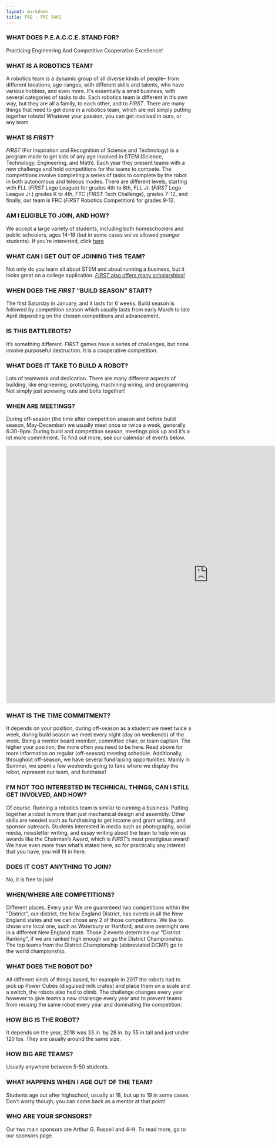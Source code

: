 ```yaml
---
layout: markdown
title: FAQ - FRC 3461
---
```


### **WHAT DOES P.E.A.C.C.E. STAND FOR?**
Practicing Engineering And Competitive Cooperative Excellence!

### **WHAT IS A ROBOTICS TEAM?**
A robotics team is a dynamic group of all diverse kinds of people– from different locations, age-ranges, with different skills and talents, who have various hobbies, and even more. It’s essentially a small business, with several categories of tasks to do. Each robotics team is different in it’s own way, but they are all a family, to each other, and to *FIRST*. There are many things that need to get done in a robotics team, which are not simply putting together robots! Whatever your passion, you can get involved in ours, or any team.

### **WHAT IS *FIRST*?**
*FIRST* (For Inspiration and Recognition of Science and Technology) is a program made to get kids of any age involved in STEM (Science, Technology, Engineering, and Math). Each year they present teams with a new challenge and hold competitions for the teams to compete. The competitions involve completing a series of tasks to complete by the robot in both autonomous and teleops modes. There are different levels, starting with FLL (*FIRST* Lego League) for grades 4th to 8th,  FLL Jr. (*FIRST* Lego League Jr.) grades K to 4th, FTC (*FIRST* Tech Challenge), grades 7-12, and finally, our team is FRC (*FIRST* Robotics Competition) for grades 9-12.

### **AM I ELIGIBLE TO JOIN, AND HOW?**
We accept a large variety of students, including both homeschoolers and public schoolers, ages 14-18 (but in some cases we’ve allowed younger students). If you’re interested, click [here](https://docs.google.com/forms/d/e/1FAIpQLSf-I-r2HuqeCvdwj9XRkW1Ck4lOpqPt3bFdXjb8xnGw3ArFNw/viewform)

### **WHAT CAN I GET OUT OF JOINING THIS TEAM?**
Not only do you learn all about STEM and about running a business, but it looks great on a college application. [*FIRST* also offers many scholarships!](https://www.firstinspires.org/alumni/scholarships)

### **WHEN DOES THE *FIRST* “BUILD SEASON” START?**
The first Saturday in January, and it lasts for 6 weeks. Build season is followed by competition season which usually lasts from early March to late April depending on the chosen competitions and advancement.

### **IS THIS BATTLEBOTS?**
It’s something different. *FIRST* games have a series of challenges, but none involve purposeful destruction. It is a cooperative competition.

### **WHAT DOES IT TAKE TO BUILD A ROBOT?**
Lots of teamwork and dedication. There are many different aspects of building, like engineering, prototyping, machining wiring, and programming. Not simply just screwing nuts and bolts together!

### **WHEN ARE MEETINGS?**
During off-season (the time after competition season and before build season, May-December) we usually meet once or twice a week, generally 6:30-9pm. During build and competition season, meetings pick up and it’s a lot more commitment. To find out more, see our calendar of events below.  
<iframe class="mx-auto" src="https://calendar.google.com/calendar/embed?height=700&wkst=1&bgcolor=%23ffffff&ctz=America%2FNew_York&showTitle=0&showNav=0&showPrint=0&showTabs=0&showCalendars=0&showTz=1&showDate=1&mode=MONTH&src=dGVhbUBwZWFjY2Uub3Jn&color=%23039BE5" style="border-width:0" width="1100" height="700" frameborder="0" scrolling="no"></iframe>

### **WHAT IS THE TIME COMMITMENT?**
It depends on your position, during off-season as a student we meet twice a week, during build season we meet every night (day on weekends) of the week. Being a mentor  board member, committee chair, or team captain. The higher your position, the more often you need to be here. Read above for more information on regular (off-season) meeting schedule. Additionally, throughout off-season, we have several fundraising opportunities. Mainly in Summer, we spent a few weekends going to fairs where we display the robot, represent our team, and fundraise!

### **I’M NOT TOO INTERESTED IN TECHNICAL THINGS, CAN I STILL GET INVOLVED, AND HOW?**
Of course. Running a robotics team is similar to running a business. Putting together a robot is more than just mechanical design and assembly. Other skills are needed such as fundraising to get income and grant writing, and sponsor outreach. Students interested in media such as photography, social media, newsletter writing, and essay writing about the team to help win us awards like the Chairman’s Award, which is *FIRST*’s most prestigious award! We have even more than what’s stated here, so for practically any interest that you have, you will fit in here.

### **DOES IT COST ANYTHING TO JOIN?**
No, it is free to join!

### **WHEN/WHERE ARE COMPETITIONS?**
Different places. Every year We are guarenteed two competitions within the "District", our district, the New England District, has events in all the New England states and we can chose any 2 of those competitions.  We like to chose one local one, such as Waterbury or Hartford, and one overnight one in a different New England state. Those 2 events determine our "District Ranking", if we are ranked high enough we go the District Championship.  The top teams from the District Championship (abbreviated DCMP) go to the world championship.

### **WHAT DOES THE ROBOT DO?**
All different kinds of things based, for example in 2017 the robots had to pick up Power Cubes (disguised milk crates) and place them on a scale and a switch, the robots also had to climb. The challenge changes every year however to give teams a new challenge every year and to prevent teams from reusing the same robot every year and dominating the competition.  

### **HOW BIG IS THE ROBOT?**
It depends on the year, 2018 was 33 in. by 28 in. by 55 in tall and just under 120 lbs. They are usually around the same size.

### **HOW BIG ARE TEAMS?**
Usually anywhere between 5-50 students.

### **WHAT HAPPENS WHEN I AGE OUT OF THE TEAM?**
Students age out after highschool, usually at 18, but up to 19 in some cases. Don’t worry though, you can come back as a mentor at that point!

### **WHO ARE YOUR SPONSORS?**
Our two main sponsors are Arthur G. Russell and 4-H. To read more, go to our sponsors page.